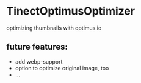 # TinectOptimusOptimizer
optimizing thumbnails with optimus.io


## future features:
* add webp-support
* option to optimize original image, too
* ...